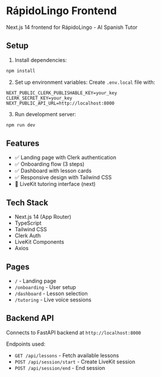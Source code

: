 # RápidoLingo Frontend

Next.js 14 frontend for RápidoLingo - AI Spanish Tutor

## Setup

1. Install dependencies:
```bash
npm install
```

2. Set up environment variables:
Create `.env.local` file with:
```env
NEXT_PUBLIC_CLERK_PUBLISHABLE_KEY=your_key
CLERK_SECRET_KEY=your_key
NEXT_PUBLIC_API_URL=http://localhost:8000
```

3. Run development server:
```bash
npm run dev
```

## Features

- ✅ Landing page with Clerk authentication
- ✅ Onboarding flow (3 steps)
- ✅ Dashboard with lesson cards
- ✅ Responsive design with Tailwind CSS
- 🚧 LiveKit tutoring interface (next)

## Tech Stack

- Next.js 14 (App Router)
- TypeScript
- Tailwind CSS
- Clerk Auth
- LiveKit Components
- Axios

## Pages

- `/` - Landing page
- `/onboarding` - User setup
- `/dashboard` - Lesson selection
- `/tutoring` - Live voice sessions

## Backend API

Connects to FastAPI backend at `http://localhost:8000`

Endpoints used:
- `GET /api/lessons` - Fetch available lessons
- `POST /api/session/start` - Create LiveKit session
- `POST /api/session/end` - End session

